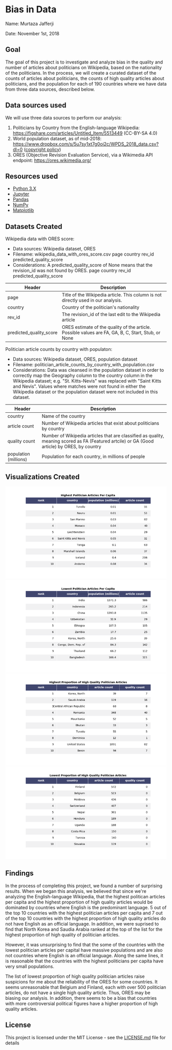 # Bias in Data

Name: Murtaza Jafferji

Date: November 1st, 2018

## Goal
The goal of this project is to investigate and analyze bias in the quality and number of articles about politicians on Wikipedia, based on the nationality of the politicians. In the process, we will create a curated dataset of the counts of articles about politicians, the counts of high quality articles about politicians, and the population for each of 190 countries where we have data from three data sources, described below.

## Data sources used
We will use three data sources to perform our analysis:
1. Politicians by Country from the English-language Wikipedia: https://figshare.com/articles/Untitled_Item/5513449 (CC-BY-SA 4.0)
2. World population dataset, as of mid-2018: https://www.dropbox.com/s/5u7sy1xt7g0oi2c/WPDS_2018_data.csv?dl=0 ([copyright policy](https://www.dropbox.com/terms))
3. ORES (Objective Revision Evaluation Service), via a Wikimedia API endpoint: https://ores.wikimedia.org/

## Resources used
  - [Python 3.X](https://www.anaconda.com/download/)
  - [Jupyter](https://jupyter.org/install.html)
  - [Pandas](http://pandas.pydata.org)
  - [NumPy](http://www.numpy.org/)
  - [Matplotlib](https://matplotlib.org)

## Datasets Created

Wikipedia data with ORES score:
  - Data sources: Wikipedia dataset, ORES
  - Filename: wikipedia_data_with_ores_score.csv
  page	country	rev_id	predicted_quality_score
  - Considerations: A predicted_quality_score of None means that the revision_id was not found by ORES.
  page	country	rev_id	predicted_quality_score
  
| Header                  | Description                                                                                                |
|-------------------------|------------------------------------------------------------------------------------------------------------|
| page                    | Title of the Wikipedia article. This column is not directly used in our analysis.                          |
| country                 | Country of the politician's nationality                                                                    |
| rev_id                  | The revision_id of the last edit to the Wikipedia article                                                  |
| predicted_quality_score | ORES estimate of the quality of the article. Possible values are FA, GA, B, C, Start, Stub, or None        |

Politician article counts by country with populaton:
  - Data sources: Wikipedia dataset, ORES, population dataset
  - Filename: politician_article_counts_by_country_with_population.csv
  - Considerations: Data was cleansed in the population dataset in order to correctly map the Geography column to the country column in the Wikipedia dataset; e.g. "St. Kitts-Nevis" was replaced with "Saint Kitts and Nevis". Values where matches were not found in either the Wikipedia dataset or the population dataset were not included in this dataset.

| Header                  | Description                                                                                                |
|-------------------------|------------------------------------------------------------------------------------------------------------|
| country                 |  Name of the country                                                                                       |
| article count           | Number of Wikipedia articles that exist about politicians by country                                       |
| quality count           | Number of Wikipedia articles that are classified as quality, meaning scored as FA (Featured artcile) or GA (Good article) by ORES, by country                                                                                                     |
| population (millions)   | Population for each country, in millions of people                                                         |

## Visualizations Created
![alt text](https://github.com/murtazajafferji/data-512-a2/blob/master/highest_politician_articles_per_capita.png)
![alt text](https://github.com/murtazajafferji/data-512-a2/blob/master/lowest_politician_articles_per_capita.png)
![alt text](https://github.com/murtazajafferji/data-512-a2/blob/master/highest_proportion_high_quality.png)
![alt text](https://github.com/murtazajafferji/data-512-a2/blob/master/lowest_proportion_high_quality.png)

## Findings

In the process of completing this project, we found a number of surprising results. When we began this analysis, we believed that since we're analyzing the English-language Wikipedia, that the highest politican articles per capita and the highest proportion of high quality articles would be dominated by countries where English is the predominant language. 5 out of the top 10 countries with the highest politician articles per capita and 7 out of the top 10 countries with the highest proportion of high quality articles do not have English as an official language. In addition, we were suprised to find that North Korea and Saudia Arabia ranked at the top of the list for the highest proportion of high quality of politician articles. 

However, it was unsurprising to find that the some of the countries with the lowest politician articles per capital have massive populations and are also not countries where English is an official language. Along the same lines, it is reasonable that the countries with the highest politicians per capita have very small populations.

The list of lowest proportion of high quality politician articles raise suspicions for me about the reliability of the ORES for some countries. It seems unreasonable that Belgium and Finland, each with over 500 politician articles, do not have a single high quality article. Thus, ORES may be biasing our analysis. In addition, there seems to be a bias that countries with more controversial political figures have a higher proportion of high quality articles.

## License

This project is licensed under the MIT License - see the [LICENSE.md](https://github.com/murtazajafferji/data-512-a2/blob/master/LICENSE) file for details
